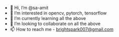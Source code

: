 - 👋 Hi, I’m @sa-amit
- 👀 I’m interested in opencv, pytorch, tensorflow
- 🌱 I’m currently learning all the above
- 💞️ I’m looking to collaborate on all the above
- 📫 How to reach me - brightspark007@gmail.com

<!---
sa-amit/sa-amit is a ✨ special ✨ repository because its `README.md` (this file) appears on your GitHub profile.
You can click the Preview link to take a look at your changes.
--->
